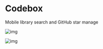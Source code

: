 # Codebox
Mobile library search and GitHub star manage


![img](https://github.com/hhgz9527/Repo/blob/master/Desktop.png)

![img](https://github.com/hhgz9527/Repo/raw/master/Desktop%20Copy.png)
